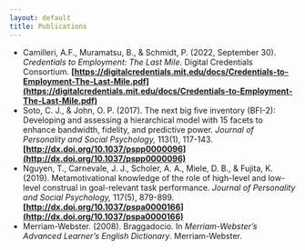 ```yaml
---
layout: default
title: Publications
---
```

* Camilleri, A.F., Muramatsu, B., & Schmidt, P. (2022, September 30). *Credentials to Employment: The Last Mile.* Digital Credentials Consortium. **[https://digitalcredentials.mit.edu/docs/Credentials-to-Employment-The-Last-Mile.pdf](https://digitalcredentials.mit.edu/docs/Credentials-to-Employment-The-Last-Mile.pdf)**
* Soto, C. J., & John, O. P. (2017). The next big five inventory (BFI-2): Developing and assessing a hierarchical model with 15 facets to enhance bandwidth, fidelity, and predictive power. *Journal of Personality and Social Psychology,* 113(1), 117-143. **[http://dx.doi.org/10.1037/pspp0000096](http://dx.doi.org/10.1037/pspp0000096)**
* Nguyen, T., Carnevale, J. J., Scholer, A. A., Miele, D. B., & Fujita, K. (2019). Metamotivational knowledge of the role of high-level and low-level construal in goal-relevant task performance. *Journal of Personality and Social Psychology,* 117(5), 879-899. **[http://dx.doi.org/10.1037/pspa0000166](http://dx.doi.org/10.1037/pspa0000166)**
* Merriam-Webster. (2008). Braggadocio. In *Merriam-Webster’s Advanced Learner’s English Dictionary*. Merriam-Webster.